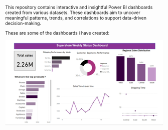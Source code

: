 This repository contains interactive and insightful Power BI dashboards created from various datasets. These dashboards aim to uncover meaningful patterns, trends, and correlations to support data-driven decision-making.


These are some of the dashboards i have created:

![image alt](https://github.com/sanskriti111-j/Data-Analysis-Project/blob/aeadcb223308681733489fba1ff85bbb9bd01284/Screenshot%202025-07-01%20235604.png)
